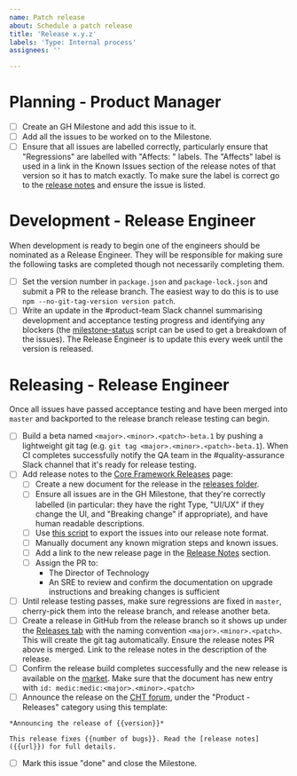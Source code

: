 ```yaml
---
name: Patch release
about: Schedule a patch release
title: 'Release x.y.z'
labels: 'Type: Internal process'
assignees: ''

---
```


# Planning - Product Manager

- [ ] Create an GH Milestone and add this issue to it.
- [ ] Add all the issues to be worked on to the Milestone.
- [ ] Ensure that all issues are labelled correctly, particularly ensure that "Regressions" are labelled with "Affects: <version>" labels. The "Affects" label is used in a link in the Known Issues section of the release notes of that version so it has to match exactly. To make sure the label is correct go to the [release notes](https://docs.communityhealthtoolkit.org/core/releases/#release-notes) and ensure the issue is listed.

# Development - Release Engineer

When development is ready to begin one of the engineers should be nominated as a Release Engineer. They will be responsible for making sure the following tasks are completed though not necessarily completing them.

- [ ] Set the version number in `package.json` and `package-lock.json` and submit a PR to the release branch. The easiest way to do this is to use `npm --no-git-tag-version version patch`.
- [ ] Write an update in the #product-team Slack channel summarising development and acceptance testing progress and identifying any blockers (the [milestone-status](https://github.com/medic/support-scripts/tree/master/milestone-status) script can be used to get a breakdown of the issues). The Release Engineer is to update this every week until the version is released.

# Releasing - Release Engineer

Once all issues have passed acceptance testing and have been merged into `master` and backported to the release branch release testing can begin.

- [ ] Build a beta named `<major>.<minor>.<patch>-beta.1` by pushing a lightweight git tag (e.g. `git tag <major>.<minor>.<patch>-beta.1`). When CI completes successfully notify the QA team in the #quality-assurance Slack channel that it's ready for release testing.
- [ ] Add release notes to the [Core Framework Releases](https://docs.communityhealthtoolkit.org/core/releases/) page:
    - [ ] Create a new document for the release in the [releases folder](https://github.com/medic/cht-docs/tree/main/content/en/core/releases).
    - [ ] Ensure all issues are in the GH Milestone, that they're correctly labelled (in particular: they have the right Type, "UI/UX" if they change the UI, and "Breaking change" if appropriate), and have human readable descriptions.
    - [ ] Use [this script](https://github.com/medic/cht-core/blob/master/scripts/release-notes) to export the issues into our release note format.
    - [ ] Manually document any known migration steps and known issues.
    - [ ] Add a link to the new release page in the [Release Notes](https://docs.communityhealthtoolkit.org/core/releases/#release-notes) section.
    - [ ] Assign the PR to:
        - The Director of Technology
        - An SRE to review and confirm the documentation on upgrade instructions and breaking changes is sufficient
- [ ] Until release testing passes, make sure regressions are fixed in `master`, cherry-pick them into the release branch, and release another beta.
- [ ] Create a release in GitHub from the release branch so it shows up under the [Releases tab](https://github.com/medic/cht-core/releases) with the naming convention `<major>.<minor>.<patch>`. This will create the git tag automatically. Ensure the release notes PR above is merged. Link to the release notes in the description of the release.
- [ ] Confirm the release build completes successfully and the new release is available on the [market](https://staging.dev.medicmobile.org/builds_4/releases). Make sure that the document has new entry with `id: medic:medic:<major>.<minor>.<patch>`
- [ ] Announce the release on the [CHT forum](https://forum.communityhealthtoolkit.org/), under the "Product - Releases" category using this template:
```
*Announcing the release of {{version}}*

This release fixes {{number of bugs}}. Read the [release notes]({{url}}) for full details.
```
- [ ] Mark this issue "done" and close the Milestone.
